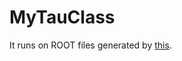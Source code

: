 # MyTauClass

It runs on ROOT files generated by [this](https://github.com/gitytakahas/EXOVVNtuplizerRunII/blob/myDevelopment4RJpsi/Ntuplizer/plugins/JpsiTauNtuplizer.cc).